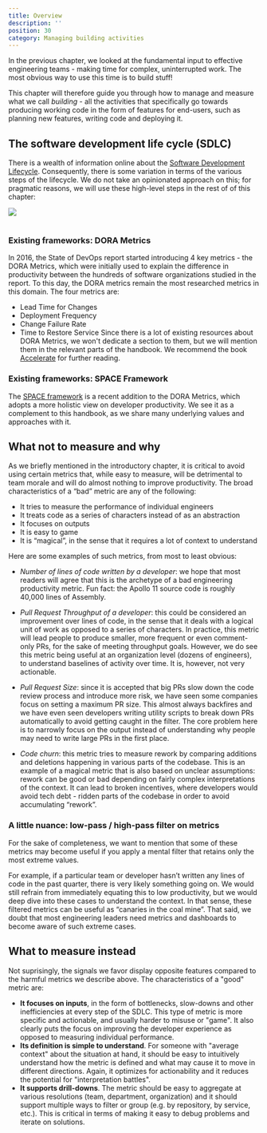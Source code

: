 ```yaml
---
title: Overview
description: ''
position: 30
category: Managing building activities
---
```


In the previous chapter, we looked at the fundamental input to effective engineering teams - making time for complex, uninterrupted work. The most obvious way to use this time is to build stuff! 

This chapter will therefore guide you through how to manage and measure what we call *building* - all the activities that specifically go towards producing working code in the form of features for end-users, such as planning new features, writing code and deploying it.
## The software development life cycle (SDLC)

There is a wealth of information online about the [Software Development Lifecycle](https://en.wikipedia.org/wiki/Systems_development_life_cycle). Consequently, there is some variation in terms of the various steps of the lifecycle. We do not take an opinionated approach on this; for pragmatic reasons, we will use these high-level steps in the rest of of this chapter:

<img src="/sflc.svg" class="mx-auto" style="min-height: 2rem;"/>

<Insert analogy with factory>


### Existing frameworks: DORA Metrics

In 2016, the State of DevOps report started introducing 4 key metrics - the DORA Metrics, which were initially used to explain the difference in productivity between the hundreds of software organizations studied in the report. To this day, the DORA metrics remain the most researched metrics in this domain. The four metrics are:
- Lead Time for Changes
- Deployment Frequency
- Change Failure Rate
- Time to Restore Service
Since there is a lot of existing resources about DORA Metrics, we won't dedicate a section to them, but we will mention them in the relevant parts of the handbook. We recommend the book [Accelerate](https://www.amazon.com/Accelerate-Software-Performing-Technology-Organizations) for further reading.

### Existing frameworks: SPACE Framework
The [SPACE framework](https://queue.acm.org/detail.cfm?id=3454124) is a recent addition to the DORA Metrics, which adopts a more holistic view on developer productivity. We see it as a complement to this handbook, as we share many underlying values and approaches with it.

## What not to measure and why

As we briefly mentioned in the introductory chapter, it is critical to avoid using certain metrics that, while easy to measure, will be detrimental to team morale and will do almost nothing to improve productivity. The broad characteristics of a “bad” metric are any of the following:

- It tries to measure the performance of individual engineers
- It treats code as a series of characters instead of as an abstraction
- It focuses on outputs
- It is easy to game
- It is “magical”, in the sense that it requires a lot of context to understand

Here are some examples of such metrics, from most to least obvious:

- *Number of lines of code written by a developer*: we hope that most readers will agree that this is the archetype of a bad engineering productivity metric. Fun fact: the Apollo 11 source code is roughly 40,000 lines of Assembly. 
 
- *Pull Request Throughput of a developer*: this could be considered an improvement over lines of code, in the sense that it deals with a logical unit of work as opposed to a series of characters. In practice, this metric will lead people to produce smaller, more frequent or even comment-only PRs, for the sake of meeting throughput goals. However, we do see this metric being useful at an organization level (dozens of engineers), to understand baselines of activity over time. It is, however, not very actionable.

- *Pull Request Size*: since it is accepted that big PRs slow down the code review process and introduce more risk, we have seen some companies focus on setting a maximum PR size. This almost always backfires and we have even seen developers writing utility scripts to break down PRs automatically to avoid getting caught in the filter. The core problem here is to narrowly focus on the output instead of understanding why people may need to write large PRs in the first place.
 
- *Code churn*: this metric tries to measure rework by comparing additions and deletions happening in various parts of the codebase. This is an example of a magical metric that is also based on unclear assumptions: rework can be good or bad depending on fairly complex interpretations of the context. It can lead to broken incentives, where developers would avoid tech debt - ridden parts of the codebase in order to avoid accumulating “rework”.

### A little nuance: low-pass / high-pass filter on metrics

For the sake of completeness, we want to mention that some of these metrics may become useful if you apply a mental filter that retains only the most extreme values. 

For example, if a particular team or developer hasn’t written any lines of code in the past quarter, there is very likely something going on. We would still refrain from immediately equating this to low productivity, but we would deep dive into these cases to understand the context. In that sense, these filtered metrics can be useful as “canaries in the coal mine”. That said, we doubt that most engineering leaders need metrics and dashboards to become aware of such extreme cases. 

## What to measure instead

Not suprisingly, the signals we favor display opposite features compared to the harmful metrics we describe above. The characteristics of a "good" metric are:

- **It focuses on inputs**, in the form of bottlenecks, slow-downs and other inefficiencies at every step of the SDLC. This type of metric is more specific and actionable, and usually harder to misuse or "game". It also clearly puts the focus on improving the developer experience as opposed to measuring individual performance.
- **Its definition is simple to understand**. For someone with "average context" about the situation at hand, it should be easy to intuitively understand how the metric is defined and what may cause it to move in different directions. Again, it optimizes for actionability and it reduces the potential for "interpretation battles".
- **It supports drill-downs**. The metric should be easy to aggregate at various resolutions (team, department, organization) and it should support multiple ways to filter or group (e.g. by repository, by service, etc.). This is critical in terms of making it easy to debug problems and iterate on solutions.